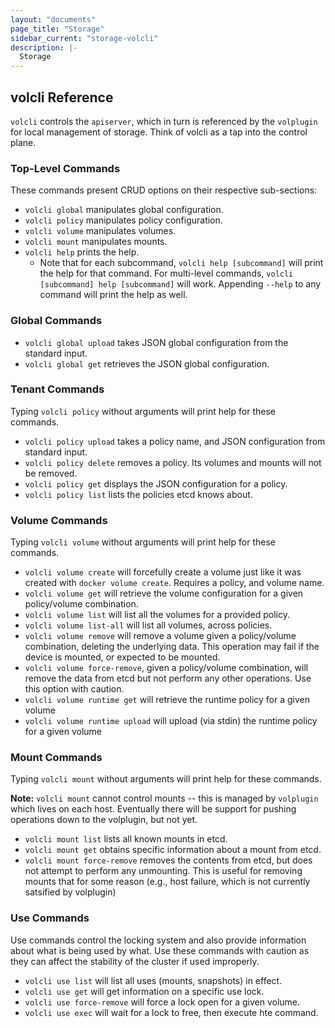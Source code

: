 ```yaml
---
layout: "documents"
page_title: "Storage"
sidebar_current: "storage-volcli"
description: |-
  Storage
---
```


## volcli Reference

`volcli` controls the `apiserver`, which in turn is referenced by the
`volplugin` for local management of storage. Think of volcli as a tap into the
control plane.

### Top-Level Commands

These commands present CRUD options on their respective sub-sections:

* `volcli global` manipulates global configuration.
* `volcli policy` manipulates policy configuration.
* `volcli volume` manipulates volumes.
* `volcli mount` manipulates mounts.
* `volcli help` prints the help.
  * Note that for each subcommand, `volcli help [subcommand]` will print the
    help for that command. For multi-level commands, `volcli [subcommand] help
    [subcommand]` will work. Appending `--help` to any command will print the
    help as well.

### Global Commands

* `volcli global upload` takes JSON global configuration from the standard input.
* `volcli global get` retrieves the JSON global configuration.

### Tenant Commands

Typing `volcli policy` without arguments will print help for these commands.

* `volcli policy upload` takes a policy name, and JSON configuration from standard input.
* `volcli policy delete` removes a policy. Its volumes and mounts will not be removed.
* `volcli policy get` displays the JSON configuration for a policy.
* `volcli policy list` lists the policies etcd knows about.

### Volume Commands

Typing `volcli volume` without arguments will print help for these commands.

* `volcli volume create` will forcefully create a volume just like it was created with
  `docker volume create`. Requires a policy, and volume name.
* `volcli volume get` will retrieve the volume configuration for a given policy/volume combination.
* `volcli volume list` will list all the volumes for a provided policy.
* `volcli volume list-all` will list all volumes, across policies.
* `volcli volume remove` will remove a volume given a policy/volume
  combination, deleting the underlying data.  This operation may fail if the
  device is mounted, or expected to be mounted.
* `volcli volume force-remove`, given a policy/volume combination, will remove
  the data from etcd but not perform any other operations. Use this option with
  caution.
* `volcli volume runtime get` will retrieve the runtime policy for a given volume
* `volcli volume runtime upload` will upload (via stdin) the runtime policy for a given volume

### Mount Commands

Typing `volcli mount` without arguments will print help for these commands.

**Note:** `volcli mount` cannot control mounts -- this is managed by
`volplugin` which lives on each host. Eventually there will be support for
pushing operations down to the volplugin, but not yet.

* `volcli mount list` lists all known mounts in etcd.
* `volcli mount get` obtains specific information about a mount from etcd.
* `volcli mount force-remove` removes the contents from etcd, but does not
  attempt to perform any unmounting. This is useful for removing mounts that
  for some reason (e.g., host failure, which is not currently satsified by
  volplugin)

### Use Commands

Use commands control the locking system and also provide information about what
is being used by what. Use these commands with caution as they can affect the
stability of the cluster if used improperly.

* `volcli use list` will list all uses (mounts, snapshots) in effect.
* `volcli use get` will get information on a specific use lock.
* `volcli use force-remove` will force a lock open for a given volume.
* `volcli use exec` will wait for a lock to free, then execute hte command.
